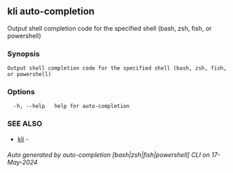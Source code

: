 ## kli auto-completion

Output shell completion code for the specified shell (bash, zsh, fish, or powershell)

### Synopsis

```
Output shell completion code for the specified shell (bash, zsh, fish, or powershell)
```

### Options

```
  -h, --help   help for auto-completion
```

### SEE ALSO

* [kli](kli.md)  - 

###### Auto generated by auto-completion [bash|zsh|fish|powershell] CLI on 17-May-2024
